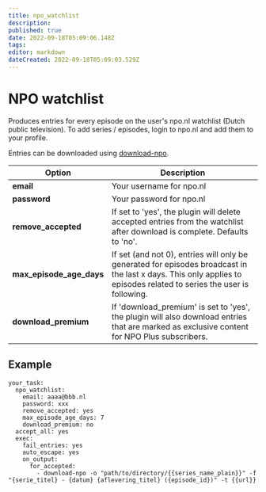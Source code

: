 ```yaml
---
title: npo_watchlist
description: 
published: true
date: 2022-09-18T05:09:06.148Z
tags: 
editor: markdown
dateCreated: 2022-09-18T05:09:03.529Z
---
```


# NPO watchlist
Produces entries for every episode on the user's npo.nl watchlist (Dutch public television). To add series / episodes, login to npo.nl and add them to your profile.

Entries can be downloaded using [download-npo](https://github.com/Carpetsmoker/download-npo).


| **Option** | **Description** |
| --- | --- |
| **email** | Your username for npo.nl |
| **password** | Your password for npo.nl |
| **remove_accepted** | If set to 'yes', the plugin will delete accepted entries from the watchlist after download is complete. Defaults to 'no'. |
| **max_episode_age_days** | If set (and not 0), entries will only be generated for episodes broadcast in the last x days. This only applies to episodes related to series the user is following.
| **download_premium** | If 'download_premium' is set to 'yes', the plugin will also download entries that are marked as exclusive content for NPO Plus subscribers.

## Example
```
your_task:
  npo_watchlist:
    email: aaaa@bbb.nl
    password: xxx
    remove_accepted: yes
    max_episode_age_days: 7
    download_premium: no
  accept_all: yes
  exec:
    fail_entries: yes
    auto_escape: yes
    on_output:
      for_accepted:
        - download-npo -o "path/to/directory/{{series_name_plain}}" -f "{serie_titel} - {datum} {aflevering_titel} ({episode_id})" -t {{url}}